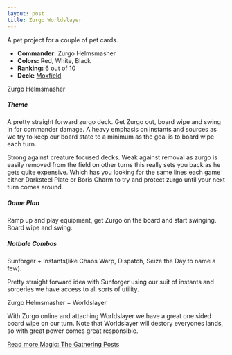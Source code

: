 ```yaml
---
layout: post
title: Zurgo Worldslayer
---
```


A pet project for a couple of pet cards.

- **Commander:** <auto-card>Zurgo Helmsmasher</auto-card>
- **Colors:** Red, White, Black 
- **Ranking:** 6 out of 10
- **Deck:** [Moxfield](https://www.moxfield.com/decks/VT6uvkhdRE2lcuGyluU39Q)

<div class="row">
  <div class="col-md-4"></div>
  <div class="col-md-4" style="max-width: 400px; width: 100%; height: auto;">
    <auto-card-image>Zurgo Helmsmasher</auto-card-image>
  </div>
  <div class="col-md-4"></div>
</div>

##### Theme
A pretty straight forward zurgo deck. Get Zurgo out, board wipe and swing in for commander damage. A heavy emphasis on instants and sources as we try to keep our board state to a minimum as the goal is to board wipe each turn.

Strong against creature focused decks. Weak against removal as zurgo is easily removed from the field on other turns this really sets you back as he gets quite expensive. Which has you looking for the same lines each game either Darksteel Plate or Boris Charm to try and protect zurgo until your next turn comes around.

##### Game Plan
Ramp up and play equipment, get Zurgo on the board and start swinging. Board wipe and swing.

##### Notbale Combos
<auto-card>Sunforger</auto-card> &#43; Instants(like <auto-card>Chaos Warp</auto-card>, <auto-card>Dispatch</auto-card>, <auto-card>Seize the Day</auto-card> to name a few).

Pretty straight forward idea with Sunforger using our suit of instants and sorceries we have access to all sorts of utility.

<auto-card>Zurgo Helmsmasher</auto-card> + <auto-card>Worldslayer</auto-card>

With Zurgo online and attaching Worldslayer we have a great one sided board wipe on our turn. Note that Worldslayer will destory everyones lands, so with great power comes great responsible.

[Read more Magic: The Gathering Posts](https://tactictalisman.github.io/magic/)
